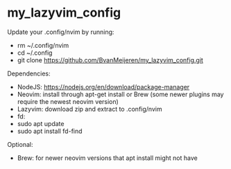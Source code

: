 # my_lazyvim_config

Update your .config/nvim by running:
- rm ~/.config/nvim
- cd ~/.config
- git clone https://github.com/BvanMeijeren/my_lazyvim_config.git


Dependencies:
- NodeJS: https://nodejs.org/en/download/package-manager
- Neovim: install through apt-get install or Brew (some newer plugins may require the newest neovim version)
- Lazyvim: download zip and extract to .config/nvim
- fd:
-   sudo apt update
-   sudo apt install fd-find


Optional:
- Brew: for newer neovim versions that apt install might not have
